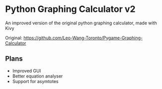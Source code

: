 # Python Graphing Calculator v2
An improved version of the original python graphing calculator, made with Kivy

Original: https://github.com/Leo-Wang-Toronto/Pygame-Graphing-Calculator
## Plans
- Improved GUI
- Better equation analyser
- Support for asymtotes

